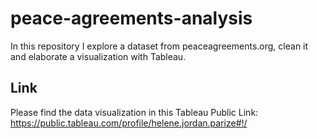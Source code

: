# peace-agreements-analysis
In this repository I explore a dataset from peaceagreements.org, clean it and elaborate a visualization with Tableau.

## Link
Please find the data visualization in this Tableau Public Link:
https://public.tableau.com/profile/helene.jordan.parize#!/
